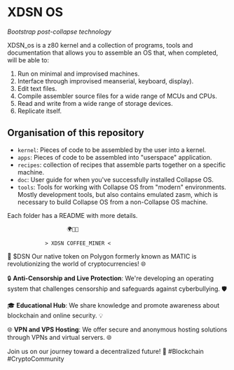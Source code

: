 # XDSN OS

*Bootstrap post-collapse technology*

XDSN_os is a z80 kernel and a collection of programs, tools and
documentation that allows you to assemble an OS that, when completed, will be
able to:

1. Run on minimal and improvised machines.
2. Interface through improvised meanserial, keyboard, display).
3. Edit text files.
4. Compile assembler source files for a wide range of MCUs and CPUs.
5. Read and write from a wide range of storage devices.
6. Replicate itself.

## Organisation of this repository

* `kernel`: Pieces of code to be assembled by the user into a kernel.
* `apps`: Pieces of code to be assembled into "userspace" application.
* `recipes`: collection of recipes that assemble parts together on a specific
             machine.
* `doc`: User guide for when you've successfully installed Collapse OS.
* `tools`: Tools for working with Collapse OS from "modern" environments. Mostly
           development tools, but also contains emulated zasm, which is
           necessary to build Collapse OS from a non-Collapse OS machine.

Each folder has a README with more details.

                       🌍🔗📡
                         
                > XDSN COFFEE_MINER <
                
🚀 $DSN Our native token on Polygon  formerly known as MATIC is revolutionizing the world of cryptocurrencies! 🌐

🔒 **Anti-Censorship and Live Protection**: We're developing an operating system that challenges censorship and safeguards against cyberbullying. 🛡️

🎓 **Educational Hub**: We share knowledge and promote awareness about blockchain and online security. 💡

🌐 **VPN and VPS Hosting**: We offer secure and anonymous hosting solutions through VPNs and virtual servers. 🌐

Join us on our journey toward a decentralized future! 🌟 #Blockchain #CryptoCommunity

[web]: https://dsn.kalinet.team/wordpress/
[X]: https://x.com/RobertoGia22281
[discord]: https://discord.com/invite/hbw2WYk7HQ

